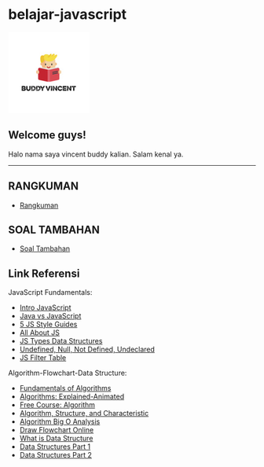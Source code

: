 # belajar-javascript

![1](logo_size.jpg)

## Welcome guys!

Halo nama saya vincent buddy kalian. Salam kenal ya.  

___

## RANGKUMAN

- [Rangkuman]()

## SOAL TAMBAHAN

- [Soal Tambahan]()

## Link Referensi

JavaScript Fundamentals:
- [Intro JavaScript](https://www.dewaweb.com/blog/pengenalan-javascript/)
- [Java vs JavaScript](https://www.geeksforgeeks.org/difference-between-java-and-javascript/)
- [5 JS Style Guides](https://codeburst.io/5-javascript-style-guides-including-airbnb-github-google-88cbc6b2b7aa)
- [All About JS](https://javascript.info/)
- [JS Types Data Structures](https://codeburst.io/javascript-essentials-types-data-structures-3ac039f9877b)
- [Undefined, Null, Not Defined, Undeclared](https://icalrn.id/hiruk-pikuk-undefined/)
- [JS Filter Table](https://www.w3schools.com/howto/howto_js_filter_table.asp)

Algorithm-Flowchart-Data Structure:
- [Fundamentals of Algorithms](https://www.geeksforgeeks.org/fundamentals-of-algorithms/)
- [Algorithms: Explained-Animated](https://play.google.com/store/apps/details?id=wiki.algorithm.algorithms&hl=en)
- [Free Course: Algorithm](https://www.khanacademy.org/computing/computer-science/algorithms)
- [Algorithm, Structure, and Characteristic](https://codeva.co.id/pengertian-algoritma/)
- [Algorithm Big O Analysis](https://www.geeksforgeeks.org/analysis-algorithms-big-o-analysis/)
- [Draw Flowchart Online](https://www.draw.io/)
- [What is Data Structure](https://www.educba.com/what-is-data-structure/)
- [Data Structures Part 1](https://blog.bitsrc.io/data-structures-in-javascript-part-1-8231c9a4bc8b)
- [Data Structures Part 2](https://blog.bitsrc.io/data-structures-in-javascript-part-2-d0d09b761df0)

